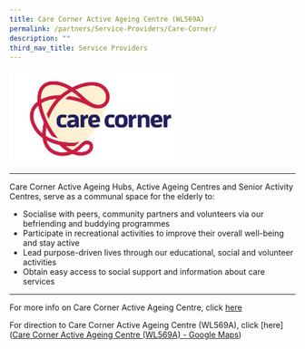 ```yaml
---
title: Care Corner Active Ageing Centre (WL569A)
permalink: /partners/Service-Providers/Care-Corner/
description: ""
third_nav_title: Service Providers
---
```

<tr>  
		<td><img src="/images/Care%20corner.jpg" 
						 style="width:300px;"/></td>  	
  </tr>   
	
-----------------------------------------------
Care Corner Active Ageing Hubs, Active Ageing Centres and Senior Activity Centres, serve as a communal space for the elderly to:
- Socialise with peers, community partners and volunteers via our befriending and buddying programmes 
- Participate in recreational activities to improve their overall well-being and stay active 
- Lead purpose-driven lives through our educational, social and volunteer activities 
- Obtain easy access to social support and information about care services

----------------------------------------------

For more info on Care Corner Active Ageing Centre, click [here](https://www.carecorner.org.sg/active-ageing) 


For direction to Care Corner Active Ageing Centre (WL569A), click [here]([Care Corner Active Ageing Centre (WL569A) - Google Maps](https://www.google.com/maps/place/Care+Corner+Active+Ageing+Centre+(WL569A)/@1.3845232,103.7311962,13z/data=!4m5!3m4!1s0x31da13bb2a7c8be3:0x3f1d859b43f2cade!8m2!3d1.4298931!4d103.789782))